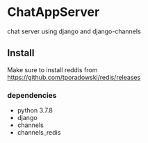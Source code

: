 # ChatAppServer
chat server using django and django-channels

## Install
Make sure to install reddis from https://github.com/tporadowski/redis/releases

### dependencies
* python 3.7.8
* django
* channels
* channels_redis